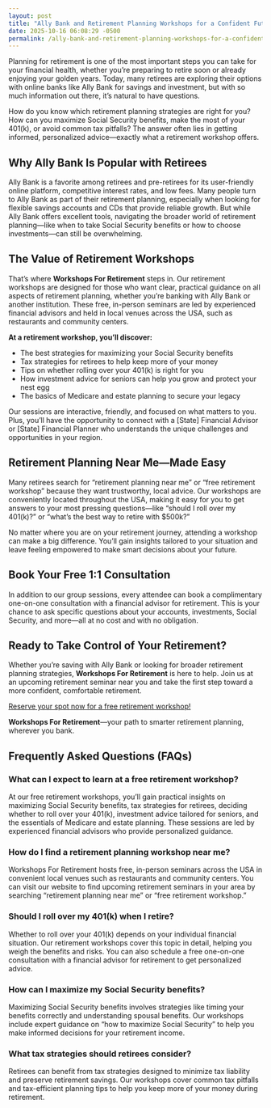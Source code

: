 ```yaml
---
layout: post
title: "Ally Bank and Retirement Planning Workshops for a Confident Future"
date: 2025-10-16 06:08:29 -0500
permalink: /ally-bank-and-retirement-planning-workshops-for-a-confident-future/
---
```

Planning for retirement is one of the most important steps you can take for your financial health, whether you’re preparing to retire soon or already enjoying your golden years. Today, many retirees are exploring their options with online banks like Ally Bank for savings and investment, but with so much information out there, it’s natural to have questions. 

How do you know which retirement planning strategies are right for you? How can you maximize Social Security benefits, make the most of your 401(k), or avoid common tax pitfalls? The answer often lies in getting informed, personalized advice—exactly what a retirement workshop offers.

## Why Ally Bank Is Popular with Retirees

Ally Bank is a favorite among retirees and pre-retirees for its user-friendly online platform, competitive interest rates, and low fees. Many people turn to Ally Bank as part of their retirement planning, especially when looking for flexible savings accounts and CDs that provide reliable growth. But while Ally Bank offers excellent tools, navigating the broader world of retirement planning—like when to take Social Security benefits or how to choose investments—can still be overwhelming.

## The Value of Retirement Workshops

That’s where **Workshops For Retirement** steps in. Our retirement workshops are designed for those who want clear, practical guidance on all aspects of retirement planning, whether you’re banking with Ally Bank or another institution. These free, in-person seminars are led by experienced financial advisors and held in local venues across the USA, such as restaurants and community centers.

**At a retirement workshop, you’ll discover:**
- The best strategies for maximizing your Social Security benefits
- Tax strategies for retirees to help keep more of your money
- Tips on whether rolling over your 401(k) is right for you
- How investment advice for seniors can help you grow and protect your nest egg
- The basics of Medicare and estate planning to secure your legacy

Our sessions are interactive, friendly, and focused on what matters to you. Plus, you’ll have the opportunity to connect with a [State] Financial Advisor or [State] Financial Planner who understands the unique challenges and opportunities in your region.

## Retirement Planning Near Me—Made Easy

Many retirees search for “retirement planning near me” or “free retirement workshop” because they want trustworthy, local advice. Our workshops are conveniently located throughout the USA, making it easy for you to get answers to your most pressing questions—like “should I roll over my 401(k)?” or “what’s the best way to retire with $500k?”

No matter where you are on your retirement journey, attending a workshop can make a big difference. You’ll gain insights tailored to your situation and leave feeling empowered to make smart decisions about your future.

## Book Your Free 1:1 Consultation

In addition to our group sessions, every attendee can book a complimentary one-on-one consultation with a financial advisor for retirement. This is your chance to ask specific questions about your accounts, investments, Social Security, and more—all at no cost and with no obligation.

## Ready to Take Control of Your Retirement?

Whether you’re saving with Ally Bank or looking for broader retirement planning strategies, **Workshops For Retirement** is here to help. Join us at an upcoming retirement seminar near you and take the first step toward a more confident, comfortable retirement.

[Reserve your spot now for a free retirement workshop!](https://workshopsforretirement.com/)

**Workshops For Retirement**—your path to smarter retirement planning, wherever you bank.

## Frequently Asked Questions (FAQs)

### What can I expect to learn at a free retirement workshop?

At our free retirement workshops, you’ll gain practical insights on maximizing Social Security benefits, tax strategies for retirees, deciding whether to roll over your 401(k), investment advice tailored for seniors, and the essentials of Medicare and estate planning. These sessions are led by experienced financial advisors who provide personalized guidance.

### How do I find a retirement planning workshop near me?

Workshops For Retirement hosts free, in-person seminars across the USA in convenient local venues such as restaurants and community centers. You can visit our website to find upcoming retirement seminars in your area by searching “retirement planning near me” or “free retirement workshop.”

### Should I roll over my 401(k) when I retire?

Whether to roll over your 401(k) depends on your individual financial situation. Our retirement workshops cover this topic in detail, helping you weigh the benefits and risks. You can also schedule a free one-on-one consultation with a financial advisor for retirement to get personalized advice.

### How can I maximize my Social Security benefits?

Maximizing Social Security benefits involves strategies like timing your benefits correctly and understanding spousal benefits. Our workshops include expert guidance on “how to maximize Social Security” to help you make informed decisions for your retirement income.

### What tax strategies should retirees consider?

Retirees can benefit from tax strategies designed to minimize tax liability and preserve retirement savings. Our workshops cover common tax pitfalls and tax-efficient planning tips to help you keep more of your money during retirement.

<script type="application/ld+json">
{
  "@context": "https://schema.org",
  "@type": "BlogPosting",
  "headline": "Ally Bank and Retirement Planning Workshops for a Confident Future",
  "description": "Explore how Workshops For Retirement offers free, in-person retirement seminars across the USA, providing valuable insights on Social Security, tax strategies, and investment advice tailored for retirees using Ally Bank or other institutions.",
  "author": {
    "@type": "Person",
    "name": "Workshops For Retirement"
  },
  "publisher": {
    "@type": "Person",
    "name": "Workshops For Retirement"
  },
  "datePublished": "2024-06-01",
  "mainEntityOfPage": {
    "@type": "WebPage",
    "@id": "https://workshopsforretirement.com/blog/ally-bank-retirement-planning-workshops"
  },
  "keywords": "Retirement planning, Retirement seminars, Retirement Workshops, Retirement planning near me, Free retirement workshop, How to maximize Social Security, Tax strategies for retirees, Financial advisor for retirement, Investment advice for seniors, Should I roll over my 401(k)?, Best way to retire with $500k, When to take Social Security benefits, Estate planning seminar, Medicare, Social Security, Estate Planning",
  "articleBody": "Planning for retirement is one of the most important steps you can take for your financial health, whether you’re preparing to retire soon or already enjoying your golden years. Today, many retirees are exploring their options with online banks like Ally Bank for savings and investment, but with so much information out there, it’s natural to have questions. How do you know which retirement planning strategies are right for you? How can you maximize Social Security benefits, make the most of your 401(k), or avoid common tax pitfalls? The answer often lies in getting informed, personalized advice—exactly what a retirement workshop offers. Ally Bank is a favorite among retirees and pre-retirees for its user-friendly online platform, competitive interest rates, and low fees. Many people turn to Ally Bank as part of their retirement planning, especially when looking for flexible savings accounts and CDs that provide reliable growth. But while Ally Bank offers excellent tools, navigating the broader world of retirement planning—like when to take Social Security benefits or how to choose investments—can still be overwhelming. That’s where Workshops For Retirement steps in. Our retirement workshops are designed for those who want clear, practical guidance on all aspects of retirement planning, whether you’re banking with Ally Bank or another institution. These free, in-person seminars are led by experienced financial advisors and held in local venues across the USA, such as restaurants and community centers. At a retirement workshop, you’ll discover: The best strategies for maximizing your Social Security benefits, Tax strategies for retirees to help keep more of your money, Tips on whether rolling over your 401(k) is right for you, How investment advice for seniors can help you grow and protect your nest egg, The basics of Medicare and estate planning to secure your legacy. Our sessions are interactive, friendly, and focused on what matters to you. Plus, you’ll have the opportunity to connect with a State Financial Advisor or State Financial Planner who understands the unique challenges and opportunities in your region. Many retirees search for “retirement planning near me” or “free retirement workshop” because they want trustworthy, local advice. Our workshops are conveniently located throughout the USA, making it easy for you to get answers to your most pressing questions—like “should I roll over my 401(k)?” or “what’s the best way to retire with $500k?” No matter where you are on your retirement journey, attending a workshop can make a big difference. You’ll gain insights tailored to your situation and leave feeling empowered to make smart decisions about your future. In addition to our group sessions, every attendee can book a complimentary one-on-one consultation with a financial advisor for retirement. This is your chance to ask specific questions about your accounts, investments, Social Security, and more—all at no cost and with no obligation. Whether you’re saving with Ally Bank or looking for broader retirement planning strategies, Workshops For Retirement is here to help. Join us at an upcoming retirement seminar near you and take the first step toward a more confident, comfortable retirement."
}
</script>

<script type="application/ld+json">
{
  "@context": "https://schema.org",
  "@type": "FAQPage",
  "mainEntity": [
    {
      "@type": "Question",
      "name": "What can I expect to learn at a free retirement workshop?",
      "acceptedAnswer": {
        "@type": "Answer",
        "text": "At our free retirement workshops, you’ll gain practical insights on maximizing Social Security benefits, tax strategies for retirees, deciding whether to roll over your 401(k), investment advice tailored for seniors, and the essentials of Medicare and estate planning. These sessions are led by experienced financial advisors who provide personalized guidance."
      }
    },
    {
      "@type": "Question",
      "name": "How do I find a retirement planning workshop near me?",
      "acceptedAnswer": {
        "@type": "Answer",
        "text": "Workshops For Retirement hosts free, in-person seminars across the USA in convenient local venues such as restaurants and community centers. You can visit our website to find upcoming retirement seminars in your area by searching “retirement planning near me” or “free retirement workshop.”"
      }
    },
    {
      "@type": "Question",
      "name": "Should I roll over my 401(k) when I retire?",
      "acceptedAnswer": {
        "@type": "Answer",
        "text": "Whether to roll over your 401(k) depends on your individual financial situation. Our retirement workshops cover this topic in detail, helping you weigh the benefits and risks. You can also schedule a free one-on-one consultation with a financial advisor for retirement to get personalized advice."
      }
    },
    {
      "@type": "Question",
      "name": "How can I maximize my Social Security benefits?",
      "acceptedAnswer": {
        "@type": "Answer",
        "text": "Maximizing Social Security benefits involves strategies like timing your benefits correctly and understanding spousal benefits. Our workshops include expert guidance on “how to maximize Social Security” to help you make informed decisions for your retirement income."
      }
    },
    {
      "@type": "Question",
      "name": "What tax strategies should retirees consider?",
      "acceptedAnswer": {
        "@type": "Answer",
        "text": "Retirees can benefit from tax strategies designed to minimize tax liability and preserve retirement savings. Our workshops cover common tax pitfalls and tax-efficient planning tips to help you keep more of your money during retirement."
      }
    }
  ]
}
</script>